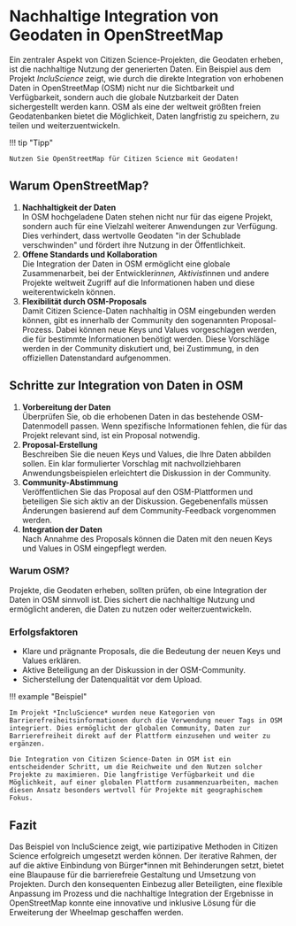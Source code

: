 # Nachhaltige Integration von Geodaten in OpenStreetMap

Ein zentraler Aspekt von Citizen Science-Projekten, die Geodaten erheben, ist die nachhaltige Nutzung der generierten Daten. Ein Beispiel aus dem Projekt *IncluScience* zeigt, wie durch die direkte Integration von erhobenen Daten in OpenStreetMap (OSM) nicht nur die Sichtbarkeit und Verfügbarkeit, sondern auch die globale Nutzbarkeit der Daten sichergestellt werden kann. OSM als eine der weltweit größten freien Geodatenbanken bietet die Möglichkeit, Daten langfristig zu speichern, zu teilen und weiterzuentwickeln.

!!! tip "Tipp"

    Nutzen Sie OpenStreetMap für Citizen Science mit Geodaten!

## Warum OpenStreetMap?

1. **Nachhaltigkeit der Daten**  
   In OSM hochgeladene Daten stehen nicht nur für das eigene Projekt, sondern auch für eine Vielzahl weiterer Anwendungen zur Verfügung. Dies verhindert, dass wertvolle Geodaten "in der Schublade verschwinden" und fördert ihre Nutzung in der Öffentlichkeit.  
2. **Offene Standards und Kollaboration**  
   Die Integration der Daten in OSM ermöglicht eine globale Zusammenarbeit, bei der Entwickler*innen, Aktivist*innen und andere Projekte weltweit Zugriff auf die Informationen haben und diese weiterentwickeln können.  
3. **Flexibilität durch OSM-Proposals**  
   Damit Citizen Science-Daten nachhaltig in OSM eingebunden werden können, gibt es innerhalb der Community den sogenannten Proposal-Prozess. Dabei können neue Keys und Values vorgeschlagen werden, die für bestimmte Informationen benötigt werden. Diese Vorschläge werden in der Community diskutiert und, bei Zustimmung, in den offiziellen Datenstandard aufgenommen.

## Schritte zur Integration von Daten in OSM

1. **Vorbereitung der Daten**  
   Überprüfen Sie, ob die erhobenen Daten in das bestehende OSM-Datenmodell passen. Wenn spezifische Informationen fehlen, die für das Projekt relevant sind, ist ein Proposal notwendig.  
2. **Proposal-Erstellung**  
   Beschreiben Sie die neuen Keys und Values, die Ihre Daten abbilden sollen. Ein klar formulierter Vorschlag mit nachvollziehbaren Anwendungsbeispielen erleichtert die Diskussion in der Community.  
3. **Community-Abstimmung**  
   Veröffentlichen Sie das Proposal auf den OSM-Plattformen und beteiligen Sie sich aktiv an der Diskussion. Gegebenenfalls müssen Änderungen basierend auf dem Community-Feedback vorgenommen werden.  
4. **Integration der Daten**  
   Nach Annahme des Proposals können die Daten mit den neuen Keys und Values in OSM eingepflegt werden.

### Warum OSM?

Projekte, die Geodaten erheben, sollten prüfen, ob eine Integration der Daten in OSM sinnvoll ist. Dies sichert die nachhaltige Nutzung und ermöglicht anderen, die Daten zu nutzen oder weiterzuentwickeln.

### Erfolgsfaktoren

* Klare und prägnante Proposals, die die Bedeutung der neuen Keys und Values erklären.  
* Aktive Beteiligung an der Diskussion in der OSM-Community.  
* Sicherstellung der Datenqualität vor dem Upload.

!!! example "Beispiel"

    Im Projekt *IncluScience* wurden neue Kategorien von Barrierefreiheitsinformationen durch die Verwendung neuer Tags in OSM integriert. Dies ermöglicht der globalen Community, Daten zur Barrierefreiheit direkt auf der Plattform einzusehen und weiter zu ergänzen.

    Die Integration von Citizen Science-Daten in OSM ist ein entscheidender Schritt, um die Reichweite und den Nutzen solcher Projekte zu maximieren. Die langfristige Verfügbarkeit und die Möglichkeit, auf einer globalen Plattform zusammenzuarbeiten, machen diesen Ansatz besonders wertvoll für Projekte mit geographischem Fokus.

## Fazit

Das Beispiel von IncluScience zeigt, wie partizipative Methoden in Citizen Science erfolgreich umgesetzt werden können. Der iterative Rahmen, der auf die aktive Einbindung von Bürger\*innen mit Behinderungen setzt, bietet eine Blaupause für die barrierefreie Gestaltung und Umsetzung von Projekten. Durch den konsequenten Einbezug aller Beteiligten, eine flexible Anpassung im Prozess und die nachhaltige Integration der Ergebnisse in OpenStreetMap konnte eine innovative und inklusive Lösung für die Erweiterung der Wheelmap geschaffen werden.
